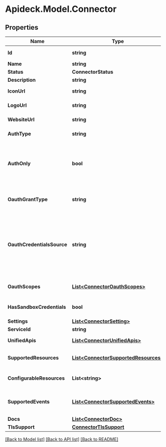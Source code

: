 # Apideck.Model.Connector

## Properties

Name | Type | Description | Notes
------------ | ------------- | ------------- | -------------
**Id** | **string** | ID of the connector. | [optional] [readonly] 
**Name** | **string** | Name of the connector. | [optional] 
**Status** | **ConnectorStatus** |  | [optional] 
**Description** | **string** |  | [optional] 
**IconUrl** | **string** | Link to a small square icon for the connector. | [optional] 
**LogoUrl** | **string** | Link to the full logo for the connector. | [optional] 
**WebsiteUrl** | **string** | Link to the connector&#39;s website. | [optional] 
**AuthType** | **string** | Type of authorization used by the connector | [optional] [readonly] 
**AuthOnly** | **bool** | Indicates whether a connector only supports authentication. In this case the connector is not mapped to a Unified API, but can be used with the Proxy API | [optional] [readonly] 
**OauthGrantType** | **string** | OAuth grant type used by the connector. More info: https://oauth.net/2/grant-types | [optional] [readonly] 
**OauthCredentialsSource** | **string** | Location of the OAuth client credentials. For most connectors the OAuth client credentials are stored on integration and managed by the application owner. For others they are stored on connection and managed by the consumer in Vault. | [optional] [readonly] 
**OauthScopes** | [**List&lt;ConnectorOauthScopes&gt;**](ConnectorOauthScopes.md) | List of OAuth Scopes available for this connector. | [optional] 
**HasSandboxCredentials** | **bool** | Indicates whether Apideck Sandbox OAuth credentials are available. | [optional] 
**Settings** | [**List&lt;ConnectorSetting&gt;**](ConnectorSetting.md) |  | [optional] 
**ServiceId** | **string** | Service provider identifier | [optional] 
**UnifiedApis** | [**List&lt;ConnectorUnifiedApis&gt;**](ConnectorUnifiedApis.md) | List of Unified APIs that feature this connector. | [optional] 
**SupportedResources** | [**List&lt;ConnectorSupportedResources&gt;**](ConnectorSupportedResources.md) | List of resources that are supported on the connector. | [optional] 
**ConfigurableResources** | **List&lt;string&gt;** | List of resources that have settings that can be configured. | [optional] 
**SupportedEvents** | [**List&lt;ConnectorSupportedEvents&gt;**](ConnectorSupportedEvents.md) | List of events that are supported on the connector. Events are delivered via Webhooks. | [optional] 
**Docs** | [**List&lt;ConnectorDoc&gt;**](ConnectorDoc.md) |  | [optional] 
**TlsSupport** | [**ConnectorTlsSupport**](ConnectorTlsSupport.md) |  | [optional] 

[[Back to Model list]](../README.md#documentation-for-models) [[Back to API list]](../README.md#documentation-for-api-endpoints) [[Back to README]](../README.md)

